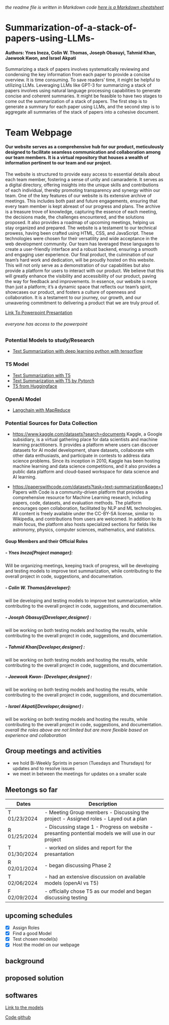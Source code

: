 _the readme file is written in Markdown code [here is a Markdown cheatsheet](https://www.markdownguide.org/cheat-sheet/)_


# Summarization-of-a-stack-of-papers-using-LLMs-
#### Authors: Ynes Ineza, Colin W. Thomas, Joseph Obasuyi, Tahmid Khan, Jaewook Kwon, and Israel Akpati
Summarizing a stack of papers involves systematically reviewing and condensing the key information from each paper to provide a concise overview. It is time consuming. To save readers’ time, it might be helpful to utilizing LLMs. Leveraging LLMs like GPT-3 for summarizing a stack of papers involves using natural language processing capabilities to generate concise and coherent summaries. It might be feasible to have two stages to come out the summarization of a stack of papers. The first step is to generate a summary for each paper using LLMs, and the second step is to aggregate all summaries of the stack of papers into a cohesive document.

# Team Webpage
#### Our website serves as a comprehensive hub for our product, meticulously designed to facilitate seamless communication and collaboration among our team members. It is a virtual repository that houses a wealth of information pertinent to our team and our project.
The website is structured to provide easy access to essential details about each team member, fostering a sense of unity and camaraderie. It serves as a digital directory, offering insights into the unique skills and contributions of each individual, thereby promoting transparency and synergy within our team.
One of the key features of our website is its extensive archive of meetings. This includes both past and future engagements, ensuring that every team member is kept abreast of our progress and plans. The archive is a treasure trove of knowledge, capturing the essence of each meeting, the decisions made, the challenges encountered, and the solutions proposed. It also provides a roadmap of upcoming meetings, helping us stay organized and prepared.
The website is a testament to our technical prowess, having been crafted using HTML, CSS, and JavaScript. These technologies were chosen for their versatility and wide acceptance in the web development community. Our team has leveraged these languages to create a user-friendly interface and a robust backend, ensuring a smooth and engaging user experience.
Our final product, the culmination of our team’s hard work and dedication, will be proudly hosted on this website. This will not only serve as a demonstration of our capabilities but also provide a platform for users to interact with our product. We believe that this will greatly enhance the visibility and accessibility of our product, paving the way for feedback and improvements.
In essence, our website is more than just a platform; it’s a dynamic space that reflects our team’s spirit, showcases our product, and fosters a culture of openness and collaboration. It is a testament to our journey, our growth, and our unwavering commitment to delivering a product that we are truly proud of.



[Link To Powerpoint Presantation](https://texastechuniversity-my.sharepoint.com/:p:/g/personal/yineza_ttu_edu/EbyDaIz9wdFJtGlFymcaJAYBAQn18y0naAs5ZXikL_E7Ew?e=vgZdmH)
###### _everyone has access to the powerpoint_

### Potential Models to study/Research
- [Text Summarization with deep learning python with tensorflow](https://medium.com/@YasinShafiei/text-summarization-with-deep-learning-python-with-tensorflow-d0f3e329c3d2)
### T5 Model
- [Text Summarization with T5](https://learnopencv.com/text-summarization-using-t5/)
- [Text Summarization with T5 by Pytorch](https://medium.com/@ajazturki10/text-summarization-with-t5-pytorch-and-pytorch-lightning-b7a319ec9ea2)
- [T5 from Huggingface](https://huggingface.co/docs/transformers/model_doc/t5?source=post_page-----b665c9e40771--------------------------------)
### OpenAI Model
- [Langchain with MapReduce](https://python.langchain.com/docs/use_cases/summarization)

### Potential Sources for Data Collection
- https://www.kaggle.com/datasets?search=documents
  Kaggle, a Google subsidiary, is a virtual gathering place for data scientists and machine learning practitioners. It provides a platform where users can discover datasets for AI model development, share datasets, collaborate with other data enthusiasts, and participate in contests to address data science problems. Since its inception in 2010, Kaggle has been hosting machine learning and data science competitions, and it also provides a public data platform and cloud-based workspace for data science and AI learning.
  
- https://paperswithcode.com/datasets?task=text-summarization&page=1
  Papers with Code is a community-driven platform that provides a comprehensive resource for Machine Learning research, including papers, code, datasets, and evaluation methods. The platform encourages open collaboration, facilitated by NLP and ML technologies. All content is freely available under the CC-BY-SA license, similar to Wikipedia, and contributions from users are welcomed. In addition to its main focus, the platform also hosts specialized sections for fields like astronomy, physics, computer sciences, mathematics, and statistics.

#### Goup Members and their Official Roles
##### -  Ynes Ineza[Project manager]:
   Will be organizing meetings, keeping track of progress, will be developing and testing models to improve text summarization, while contributing to the overall project in code, suggestions, and documentation.
##### - Colin W. Thomas[developer]: 
will be developing and testing models to improve text summarization, while contributing to the overall project in code, suggestions, and documentation.
##### - Joseph Obasuyi[Developer,designer] : 
will be working on both testing models and hosting the results, while contributing to the overall project in code, suggestions, and documentation.
##### - Tahmid Khan[Developer,designer] : 
will be working on both testing models and hosting the results, while contributing to the overall project in code, suggestions, and documentation.
##### - Jaewook Kwon- [Developer,designer] :
will be working on both testing models and hosting the results, while contributing to the overall project in code, suggestions, and documentation.
##### - Israel Akpati[Developer,designer] :  
will be working on both testing models and hosting the results, while contributing to the overall project in code, suggestions, and documentation.
_overall the roles above are not limited but are more flexible based on experience and collaboration_

## Group meetings and activities
- we hold Bi-Weekly Sprints in person (Tuesdays and Thursdays) for updates and to resolve issues
- we meet in between the meetings for updates on a smaller scale
## Meetongs so far
| Dates | Description |
| ----------- | ----------- |
| T 01/23/2024 | - Meeting Group members - Discussing the project - Assigned roles - Layed out a plan|
| R 01/25/2024 | - Discussing stage 1 - Progress on website - presanting pontential models we will use in our project |
| T 01/30/2024 | - worked on slides and report for the presantation
| R 02/01/2024 | - began discussing Phase 2
| T 02/06/2024 | - had an extensive discussion on available models (openAI vs T5)
| F 02/09/2024 | - officially chose T5 as our model and began discussing testing

## upcoming schedules
- [x] Assign Roles
- [x] Find a good Model
- [x] Test chosen model(s)
- [x] Host the model on our webpage

## background
## proposed solution
## softwares
[Link to the models](google.com)

[Code github ](https://github.com/ajazturki10/Text-Summarization-with-T5-PyTorch-and-PyTorch-Lightning/blob/main/Text_Summarization_using_T5.ipynb)

